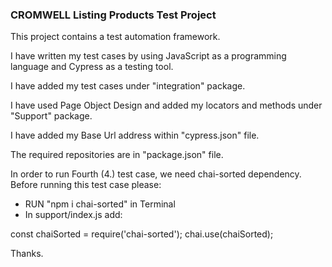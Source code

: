 ### **CROMWELL Listing Products Test Project**

This project contains a test automation framework.

I have written my test cases by using JavaScript as a programming language and Cypress as a testing tool.

I have added my test cases under "integration" package. 

I have used Page Object Design and added my locators and methods under "Support" package.

I have added my Base Url address within "cypress.json" file.

The required repositories are in "package.json" file.

In order to run Fourth (4.) test case, we need chai-sorted dependency. Before running this test case please: 

- RUN "npm i chai-sorted" in Terminal
- In support/index.js add:

const chaiSorted = require('chai-sorted');
chai.use(chaiSorted); 

Thanks.

